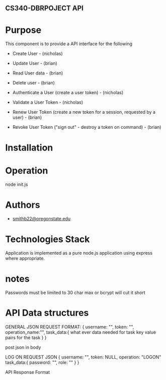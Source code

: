 ## CS340-DBRPOJECT API

# Purpose
This component is to provide a API interface for the following
- Create User  - (nicholas)
- Update User  - (brian)
- Read User data  - (brian)
- Delete user  - (brian)

- Authenticate a User (create a user token) - (nicholas)
- Validate a User Token - (nicholas)

- Renew User Token (create a new token for a session, requested by a user) - (brian)
- Revoke User Token ("sign out" - destroy a token on command) - (brian)


# Installation


# Operation

node init.js

# Authors
- smithb22@oregonstate.edu


# Technologies Stack
Application is implemented as a pure node.js application using express where appropriate.

# notes
Passwords must be limited to 30 char max or bcrypt will cut it short

# API Data structures

GENERAL JSON REQUEST FORMAT:
{
    username: "",
    token: "",
    operation_name:"",
    task_data:{
        what ever data needed for task
        key value pairs for the task
    }
}

post
json in body


LOG ON REQUEST JSON
{
    username: "",
    token: NULL,
    operation: "LOGON"
    task_data:{
        password: "",
        role: ""
    }
}

API Response Format
